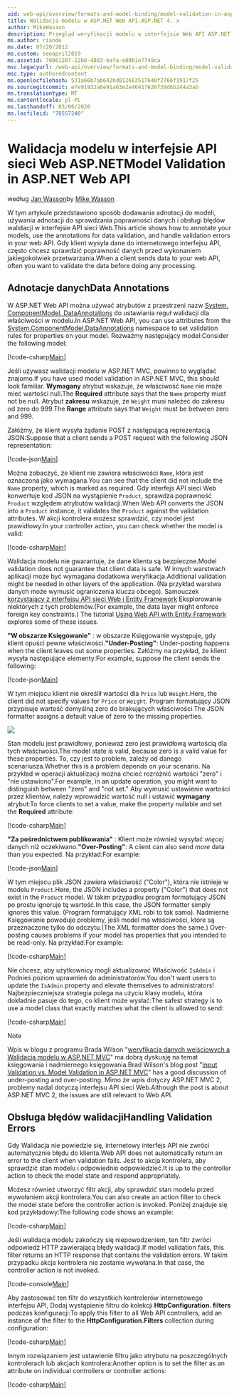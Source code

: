 ```yaml
---
uid: web-api/overview/formats-and-model-binding/model-validation-in-aspnet-web-api
title: Walidacja modelu w ASP.NET Web API-ASP.NET 4. x
author: MikeWasson
description: Przegląd weryfikacji modelu w interfejsie Web API ASP.NET dla ASP.NET 4. x.
ms.author: riande
ms.date: 07/20/2012
ms.custom: seoapril2019
ms.assetid: 7d061207-22b8-4883-bafa-e89b1e7749ca
msc.legacyurl: /web-api/overview/formats-and-model-binding/model-validation-in-aspnet-web-api
msc.type: authoredcontent
ms.openlocfilehash: 531a66b7ab642bd012663517640f2766f1917f25
ms.sourcegitcommit: e7e91932a6e91a63e2e46417626f39d6b244a3ab
ms.translationtype: MT
ms.contentlocale: pl-PL
ms.lasthandoff: 03/06/2020
ms.locfileid: "78557240"
---
```

# <a name="model-validation-in-aspnet-web-api"></a><span data-ttu-id="f1b05-103">Walidacja modelu w interfejsie API sieci Web ASP.NET</span><span class="sxs-lookup"><span data-stu-id="f1b05-103">Model Validation in ASP.NET Web API</span></span>

<span data-ttu-id="f1b05-104">według [Jan Wasson](https://github.com/MikeWasson)</span><span class="sxs-lookup"><span data-stu-id="f1b05-104">by [Mike Wasson](https://github.com/MikeWasson)</span></span>

<span data-ttu-id="f1b05-105">W tym artykule przedstawiono sposób dodawania adnotacji do modeli, używania adnotacji do sprawdzania poprawności danych i obsługi błędów walidacji w interfejsie API sieci Web.</span><span class="sxs-lookup"><span data-stu-id="f1b05-105">This article shows how to annotate your models, use the annotations for data validation, and handle validation errors in your web API.</span></span> <span data-ttu-id="f1b05-106">Gdy klient wysyła dane do internetowego interfejsu API, często chcesz sprawdzić poprawność danych przed wykonaniem jakiegokolwiek przetwarzania.</span><span class="sxs-lookup"><span data-stu-id="f1b05-106">When a client sends data to your web API, often you want to validate the data before doing any processing.</span></span> 

## <a name="data-annotations"></a><span data-ttu-id="f1b05-107">Adnotacje danych</span><span class="sxs-lookup"><span data-stu-id="f1b05-107">Data Annotations</span></span>

<span data-ttu-id="f1b05-108">W ASP.NET Web API można używać atrybutów z przestrzeni nazw [System. ComponentModel. DataAnnotations](/dotnet/api/system.componentmodel.dataannotations) do ustawiania reguł walidacji dla właściwości w modelu.</span><span class="sxs-lookup"><span data-stu-id="f1b05-108">In ASP.NET Web API, you can use attributes from the [System.ComponentModel.DataAnnotations](/dotnet/api/system.componentmodel.dataannotations) namespace to set validation rules for properties on your model.</span></span> <span data-ttu-id="f1b05-109">Rozważmy następujący model:</span><span class="sxs-lookup"><span data-stu-id="f1b05-109">Consider the following model:</span></span>

[!code-csharp[Main](model-validation-in-aspnet-web-api/samples/sample1.cs)]

<span data-ttu-id="f1b05-110">Jeśli używasz walidacji modelu w ASP.NET MVC, powinno to wyglądać znajomo.</span><span class="sxs-lookup"><span data-stu-id="f1b05-110">If you have used model validation in ASP.NET MVC, this should look familiar.</span></span> <span data-ttu-id="f1b05-111">**Wymagany** atrybut wskazuje, że właściwość `Name` nie może mieć wartości null.</span><span class="sxs-lookup"><span data-stu-id="f1b05-111">The **Required** attribute says that the `Name` property must not be null.</span></span> <span data-ttu-id="f1b05-112">Atrybut **zakresu** wskazuje, że `Weight` musi należeć do zakresu od zero do 999.</span><span class="sxs-lookup"><span data-stu-id="f1b05-112">The **Range** attribute says that `Weight` must be between zero and 999.</span></span>

<span data-ttu-id="f1b05-113">Załóżmy, że klient wysyła żądanie POST z następującą reprezentacją JSON:</span><span class="sxs-lookup"><span data-stu-id="f1b05-113">Suppose that a client sends a POST request with the following JSON representation:</span></span>

[!code-json[Main](model-validation-in-aspnet-web-api/samples/sample2.json)]

<span data-ttu-id="f1b05-114">Można zobaczyć, że klient nie zawiera właściwości `Name`, która jest oznaczona jako wymagana.</span><span class="sxs-lookup"><span data-stu-id="f1b05-114">You can see that the client did not include the `Name` property, which is marked as required.</span></span> <span data-ttu-id="f1b05-115">Gdy interfejs API sieci Web konwertuje kod JSON na wystąpienie `Product`, sprawdza poprawność `Product` względem atrybutów walidacji.</span><span class="sxs-lookup"><span data-stu-id="f1b05-115">When Web API converts the JSON into a `Product` instance, it validates the `Product` against the validation attributes.</span></span> <span data-ttu-id="f1b05-116">W akcji kontrolera możesz sprawdzić, czy model jest prawidłowy:</span><span class="sxs-lookup"><span data-stu-id="f1b05-116">In your controller action, you can check whether the model is valid:</span></span>

[!code-csharp[Main](model-validation-in-aspnet-web-api/samples/sample3.cs)]

<span data-ttu-id="f1b05-117">Walidacja modelu nie gwarantuje, że dane klienta są bezpieczne.</span><span class="sxs-lookup"><span data-stu-id="f1b05-117">Model validation does not guarantee that client data is safe.</span></span> <span data-ttu-id="f1b05-118">W innych warstwach aplikacji może być wymagana dodatkowa weryfikacja.</span><span class="sxs-lookup"><span data-stu-id="f1b05-118">Additional validation might be needed in other layers of the application.</span></span> <span data-ttu-id="f1b05-119">(Na przykład warstwa danych może wymusić ograniczenia klucza obcego). Samouczek [korzystający z interfejsu API sieci Web i Entity Framework](../data/using-web-api-with-entity-framework/part-1.md) Eksplorowanie niektórych z tych problemów.</span><span class="sxs-lookup"><span data-stu-id="f1b05-119">(For example, the data layer might enforce foreign key constraints.) The tutorial [Using Web API with Entity Framework](../data/using-web-api-with-entity-framework/part-1.md) explores some of these issues.</span></span>

<span data-ttu-id="f1b05-120">**"W obszarze Księgowanie"** : w obszarze Księgowanie występuje, gdy klient opuści pewne właściwości.</span><span class="sxs-lookup"><span data-stu-id="f1b05-120">**"Under-Posting"**: Under-posting happens when the client leaves out some properties.</span></span> <span data-ttu-id="f1b05-121">Załóżmy na przykład, że klient wysyła następujące elementy:</span><span class="sxs-lookup"><span data-stu-id="f1b05-121">For example, suppose the client sends the following:</span></span>

[!code-json[Main](model-validation-in-aspnet-web-api/samples/sample4.json)]

<span data-ttu-id="f1b05-122">W tym miejscu klient nie określił wartości dla `Price` lub `Weight`.</span><span class="sxs-lookup"><span data-stu-id="f1b05-122">Here, the client did not specify values for `Price` or `Weight`.</span></span> <span data-ttu-id="f1b05-123">Program formatujący JSON przypisuje wartość domyślną zero do brakujących właściwości.</span><span class="sxs-lookup"><span data-stu-id="f1b05-123">The JSON formatter assigns a default value of zero to the missing properties.</span></span>

![](model-validation-in-aspnet-web-api/_static/image1.png)

<span data-ttu-id="f1b05-124">Stan modelu jest prawidłowy, ponieważ zero jest prawidłową wartością dla tych właściwości.</span><span class="sxs-lookup"><span data-stu-id="f1b05-124">The model state is valid, because zero is a valid value for these properties.</span></span> <span data-ttu-id="f1b05-125">To, czy jest to problem, zależy od danego scenariusza.</span><span class="sxs-lookup"><span data-stu-id="f1b05-125">Whether this is a problem depends on your scenario.</span></span> <span data-ttu-id="f1b05-126">Na przykład w operacji aktualizacji można chcieć rozróżnić wartości "zero" i "nie ustawiono".</span><span class="sxs-lookup"><span data-stu-id="f1b05-126">For example, in an update operation, you might want to distinguish between "zero" and "not set."</span></span> <span data-ttu-id="f1b05-127">Aby wymusić ustawienie wartości przez klientów, należy wprowadzić wartość null i ustawić **wymagany** atrybut:</span><span class="sxs-lookup"><span data-stu-id="f1b05-127">To force clients to set a value, make the property nullable and set the **Required** attribute:</span></span>

[!code-csharp[Main](model-validation-in-aspnet-web-api/samples/sample5.cs?highlight=1-2)]

<span data-ttu-id="f1b05-128">**"Za pośrednictwem publikowania"** : Klient może również wysyłać *więcej* danych niż oczekiwano.</span><span class="sxs-lookup"><span data-stu-id="f1b05-128">**"Over-Posting"**: A client can also send *more* data than you expected.</span></span> <span data-ttu-id="f1b05-129">Na przykład:</span><span class="sxs-lookup"><span data-stu-id="f1b05-129">For example:</span></span>

[!code-json[Main](model-validation-in-aspnet-web-api/samples/sample6.json)]

<span data-ttu-id="f1b05-130">W tym miejscu plik JSON zawiera właściwość ("Color"), która nie istnieje w modelu `Product`.</span><span class="sxs-lookup"><span data-stu-id="f1b05-130">Here, the JSON includes a property ("Color") that does not exist in the `Product` model.</span></span> <span data-ttu-id="f1b05-131">W takim przypadku program formatujący JSON po prostu ignoruje tę wartość.</span><span class="sxs-lookup"><span data-stu-id="f1b05-131">In this case, the JSON formatter simply ignores this value.</span></span> <span data-ttu-id="f1b05-132">(Program formatujący XML robi to tak samo). Nadmierne Księgowanie powoduje problemy, jeśli model ma właściwości, które są przeznaczone tylko do odczytu.</span><span class="sxs-lookup"><span data-stu-id="f1b05-132">(The XML formatter does the same.) Over-posting causes problems if your model has properties that you intended to be read-only.</span></span> <span data-ttu-id="f1b05-133">Na przykład:</span><span class="sxs-lookup"><span data-stu-id="f1b05-133">For example:</span></span>

[!code-csharp[Main](model-validation-in-aspnet-web-api/samples/sample7.cs)]

<span data-ttu-id="f1b05-134">Nie chcesz, aby użytkownicy mogli aktualizować Właściwość `IsAdmin` i Podnieś poziom uprawnień do administratorów.</span><span class="sxs-lookup"><span data-stu-id="f1b05-134">You don't want users to update the `IsAdmin` property and elevate themselves to administrators!</span></span> <span data-ttu-id="f1b05-135">Najbezpieczniejsza strategia polega na użyciu klasy modelu, która dokładnie pasuje do tego, co klient może wysłać:</span><span class="sxs-lookup"><span data-stu-id="f1b05-135">The safest strategy is to use a model class that exactly matches what the client is allowed to send:</span></span>

[!code-csharp[Main](model-validation-in-aspnet-web-api/samples/sample8.cs)]

> [!NOTE]
> <span data-ttu-id="f1b05-136">Wpis w blogu z programu Brada Wilson "[weryfikacja danych wejściowych a Walidacja modelu w ASP.NET MVC](http://bradwilson.typepad.com/blog/2010/01/input-validation-vs-model-validation-in-aspnet-mvc.html)" ma dobrą dyskusję na temat księgowania i nadmiernego księgowania.</span><span class="sxs-lookup"><span data-stu-id="f1b05-136">Brad Wilson's blog post "[Input Validation vs. Model Validation in ASP.NET MVC](http://bradwilson.typepad.com/blog/2010/01/input-validation-vs-model-validation-in-aspnet-mvc.html)" has a good discussion of under-posting and over-posting.</span></span> <span data-ttu-id="f1b05-137">Mimo że wpis dotyczy ASP.NET MVC 2, problemy nadal dotyczą interfejsu API sieci Web.</span><span class="sxs-lookup"><span data-stu-id="f1b05-137">Although the post is about ASP.NET MVC 2, the issues are still relevant to Web API.</span></span>

## <a name="handling-validation-errors"></a><span data-ttu-id="f1b05-138">Obsługa błędów walidacji</span><span class="sxs-lookup"><span data-stu-id="f1b05-138">Handling Validation Errors</span></span>

<span data-ttu-id="f1b05-139">Gdy Walidacja nie powiedzie się, internetowy interfejs API nie zwróci automatycznie błędu do klienta.</span><span class="sxs-lookup"><span data-stu-id="f1b05-139">Web API does not automatically return an error to the client when validation fails.</span></span> <span data-ttu-id="f1b05-140">Jest to akcja kontrolera, aby sprawdzić stan modelu i odpowiednio odpowiedzieć.</span><span class="sxs-lookup"><span data-stu-id="f1b05-140">It is up to the controller action to check the model state and respond appropriately.</span></span>

<span data-ttu-id="f1b05-141">Możesz również utworzyć filtr akcji, aby sprawdzić stan modelu przed wywołaniem akcji kontrolera.</span><span class="sxs-lookup"><span data-stu-id="f1b05-141">You can also create an action filter to check the model state before the controller action is invoked.</span></span> <span data-ttu-id="f1b05-142">Poniżej znajduje się kod przykładowy:</span><span class="sxs-lookup"><span data-stu-id="f1b05-142">The following code shows an example:</span></span>

[!code-csharp[Main](model-validation-in-aspnet-web-api/samples/sample9.cs)]

<span data-ttu-id="f1b05-143">Jeśli walidacja modelu zakończy się niepowodzeniem, ten filtr zwróci odpowiedź HTTP zawierającą błędy walidacji.</span><span class="sxs-lookup"><span data-stu-id="f1b05-143">If model validation fails, this filter returns an HTTP response that contains the validation errors.</span></span> <span data-ttu-id="f1b05-144">W takim przypadku akcja kontrolera nie zostanie wywołana.</span><span class="sxs-lookup"><span data-stu-id="f1b05-144">In that case, the controller action is not invoked.</span></span>

[!code-console[Main](model-validation-in-aspnet-web-api/samples/sample10.cmd)]

<span data-ttu-id="f1b05-145">Aby zastosować ten filtr do wszystkich kontrolerów internetowego interfejsu API, Dodaj wystąpienie filtru do kolekcji **HttpConfiguration. filters** podczas konfiguracji:</span><span class="sxs-lookup"><span data-stu-id="f1b05-145">To apply this filter to all Web API controllers, add an instance of the filter to the **HttpConfiguration.Filters** collection during configuration:</span></span>

[!code-csharp[Main](model-validation-in-aspnet-web-api/samples/sample11.cs)]

<span data-ttu-id="f1b05-146">Innym rozwiązaniem jest ustawienie filtru jako atrybutu na poszczególnych kontrolerach lub akcjach kontrolera:</span><span class="sxs-lookup"><span data-stu-id="f1b05-146">Another option is to set the filter as an attribute on individual controllers or controller actions:</span></span>

[!code-csharp[Main](model-validation-in-aspnet-web-api/samples/sample12.cs)]
